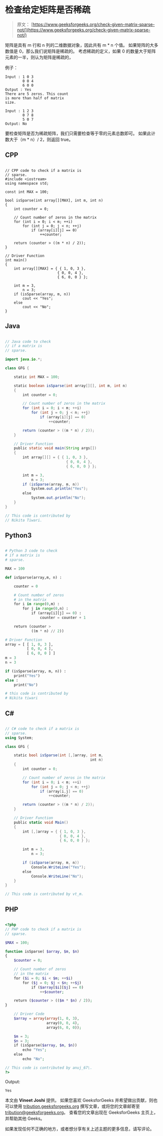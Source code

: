 # 检查给定矩阵是否稀疏

> 原文： [https://www.geeksforgeeks.org/check-given-matrix-sparse-not/](https://www.geeksforgeeks.org/check-given-matrix-sparse-not/)

矩阵是具有 m 行和 n 列的二维数据对象，因此共有 m * n 个值。 如果矩阵的大多数值是 0，那么我们说矩阵是稀疏的。
考虑稀疏的定义，如果 0 的数量大于矩阵元素的一半，则认为矩阵是稀疏的，

例子：

```
Input : 1 0 3
        0 0 4
        6 0 0
Output : Yes
There are 5 zeros. This count
is more than half of matrix
size.

Input : 1 2 3
        0 7 8
        5 0 7 
Output: No

```



要检查矩阵是否为稀疏矩阵，我们只需要检查等于零的元素总数即可。 如果此计数大于（m * n）/ 2，则返回 true。

## CPP

```

// CPP code to check if a matrix is 
// sparse. 
#include <iostream> 
using namespace std; 

const int MAX = 100; 

bool isSparse(int array[][MAX], int m, int n) 
{ 
    int counter = 0; 

    // Count number of zeros in the matrix 
    for (int i = 0; i < m; ++i) 
        for (int j = 0; j < n; ++j) 
            if (array[i][j] == 0) 
                ++counter; 

    return (counter > ((m * n) / 2)); 
} 

// Driver Function 
int main() 
{ 
    int array[][MAX] = { { 1, 0, 3 },  
                        { 0, 0, 4 },  
                        { 6, 0, 0 } }; 

    int m = 3, 
        n = 3; 
    if (isSparse(array, m, n)) 
        cout << "Yes"; 
    else
        cout << "No"; 
} 

```

## Java

```java

// Java code to check  
// if a matrix is 
// sparse. 

import java.io.*; 

class GFG { 

    static int MAX = 100; 

    static boolean isSparse(int array[][], int m, int n) 
    { 
        int counter = 0; 

        // Count number of zeros in the matrix 
        for (int i = 0; i < m; ++i) 
            for (int j = 0; j < n; ++j) 
                if (array[i][j] == 0) 
                    ++counter; 

        return (counter > ((m * n) / 2)); 
    } 

    // Driver Function 
    public static void main(String args[]) 
    { 
        int array[][] = { { 1, 0, 3 },  
                            { 0, 0, 4 },  
                            { 6, 0, 0 } }; 

        int m = 3, 
            n = 3; 
        if (isSparse(array, m, n)) 
            System.out.println("Yes"); 
        else
            System.out.println("No"); 
    } 
} 

// This code is contributed by 
// Nikita Tiwari. 

```

## Python3

```py

# Python 3 code to check 
# if a matrix is 
# sparse. 

MAX = 100

def isSparse(array,m, n) : 

    counter = 0

    # Count number of zeros 
    # in the matrix 
    for i in range(0,m) : 
        for j in range(0,n) : 
            if (array[i][j] == 0) : 
                counter = counter + 1

    return (counter >  
            ((m * n) // 2)) 

# Driver Function 
array = [ [ 1, 0, 3 ], 
          [ 0, 0, 4 ], 
          [ 6, 0, 0 ] ] 
m = 3
n = 3

if (isSparse(array, m, n)) : 
    print("Yes") 
else : 
    print("No") 

# this code is contributed by 
# Nikita tiwari 

```

## C# 

```cs

// C# code to check if a matrix is 
// sparse. 
using System; 

class GFG { 

    static bool isSparse(int [,]array, int m, 
                                       int n) 
    { 
        int counter = 0; 

        // Count number of zeros in the matrix 
        for (int i = 0; i < m; ++i) 
            for (int j = 0; j < n; ++j) 
                if (array[i,j] == 0) 
                    ++counter; 

        return (counter > ((m * n) / 2)); 
    } 

    // Driver Function 
    public static void Main() 
    { 
        int [,]array = { { 1, 0, 3 },  
                         { 0, 0, 4 },  
                         { 6, 0, 0 } }; 

        int m = 3, 
            n = 3; 

        if (isSparse(array, m, n)) 
            Console.WriteLine("Yes"); 
        else
            Console.WriteLine("No"); 
    } 
} 

// This code is contributed by vt_m. 

```

## PHP

```php

<?php 
// PHP code to check if a matrix is 
// sparse. 

$MAX = 100; 

function isSparse( $array, $m, $n) 
{ 
    $counter = 0; 

    // Count number of zeros 
    // in the matrix 
    for ($i = 0; $i < $m; ++$i) 
        for ($j = 0; $j < $n; ++$j) 
            if ($array[$i][$j] == 0) 
                ++$counter; 

    return ($counter > (($m * $n) / 2)); 
} 

    // Driver Code 
    $array = array(array(1, 0, 3),  
                   array(0, 0, 4),  
                   array(6, 0, 0)); 

    $m = 3; 
    $n = 3; 
    if (isSparse($array, $m, $n)) 
        echo "Yes"; 
    else
        echo "No"; 

// This code is contributed by anuj_67\. 
?> 

```

Output:

```
Yes

```

本文由 **Vineet Joshi** 提供。 如果您喜欢 GeeksforGeeks 并希望做出贡献，则也可以使用 [tribution.geeksforgeeks.org](http://www.contribute.geeksforgeeks.org) 撰写文章，或将您的文章邮寄至 tribution@geeksforgeeks.org。 查看您的文章出现在 GeeksforGeeks 主页上，并帮助其他 Geeks。

如果发现任何不正确的地方，或者想分享有关上述主题的更多信息，请写评论。

